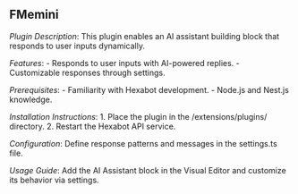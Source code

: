 ## FMemini

*Plugin Description*: 
    This plugin enables an AI assistant building block that responds to user inputs dynamically.

*Features*: 
    - Responds to user inputs with AI-powered replies.
    - Customizable responses through settings.

*Prerequisites*: 
    - Familiarity with Hexabot development.
    - Node.js and Nest.js knowledge.

*Installation Instructions*: 
    1. Place the plugin in the /extensions/plugins/ directory.
    2. Restart the Hexabot API service.

*Configuration*: 
    Define response patterns and messages in the settings.ts file.

*Usage Guide*: 
    Add the AI Assistant block in the Visual Editor and customize its behavior via settings.

